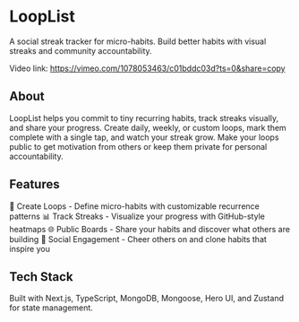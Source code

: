 # LoopList
A social streak tracker for micro-habits. Build better habits with visual streaks and community accountability.

Video link: https://vimeo.com/1078053463/c01bddc03d?ts=0&share=copy

## About
LoopList helps you commit to tiny recurring habits, track streaks visually, and share your progress. Create daily, weekly, or custom loops, mark them complete with a single tap, and watch your streak grow. Make your loops public to get motivation from others or keep them private for personal accountability.

## Features
🔄 Create Loops - Define micro-habits with customizable recurrence patterns
📊 Track Streaks - Visualize your progress with GitHub-style heatmaps
🌐 Public Boards - Share your habits and discover what others are building
👏 Social Engagement - Cheer others on and clone habits that inspire you

## Tech Stack
Built with Next.js, TypeScript, MongoDB, Mongoose, Hero UI, and Zustand for state management.